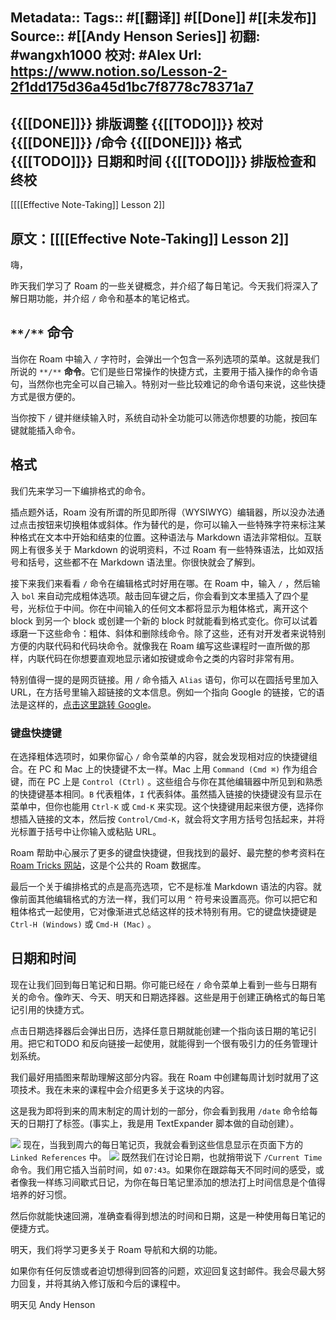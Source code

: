 Metadata::
    Tags:: #[[翻译]] #[[Done]] #[[未发布]]
    Source:: #[[Andy Henson Series]] 
    初翻: #wangxh1000
    校对: #Alex
    Url: https://www.notion.so/Lesson-2-2f1dd175d36a45d1bc7f8778c78371a7
---------------------------------------------------------------------------
{{[[DONE]]}} 排版调整
{{[[TODO]]}} 校对
    {{[[DONE]]}} /命令
    {{[[DONE]]}} 格式
    {{[[TODO]]}} 日期和时间
{{[[TODO]]}} 排版检查和终校
---------------------------------------------------------------------------
[[[[Effective Note-Taking]] Lesson 2]]

原文：[[[[Effective Note-Taking]] Lesson 2]]
---------------------------------------------------------------------------
嗨，

昨天我们学习了 Roam 的一些关键概念，并介绍了每日笔记。今天我们将深入了解日期功能，并介绍 `/` 命令和基本的笔记格式。

## `**/**` **命令**
当你在 Roam 中输入 `/` 字符时，会弹出一个包含一系列选项的菜单。这就是我们所说的 `**/**` **命令**。它们是些日常操作的快捷方式，主要用于插入操作的命令语句，当然你也完全可以自己输入。特别对一些比较难记的命令语句来说，这些快捷方式是很方便的。

当你按下 `/` 键并继续输入时，系统自动补全功能可以筛选你想要的功能，按回车键就能插入命令。

## **格式**
我们先来学习一下编排格式的命令。

插点题外话，Roam 没有所谓的所见即所得（WYSIWYG）编辑器，所以没办法通过点击按钮来切换粗体或斜体。作为替代的是，你可以输入一些特殊字符来标注某种格式在文本中开始和结束的位置。这种语法与 Markdown 语法非常相似。互联网上有很多关于 Markdown 的说明资料，不过 Roam 有一些特殊语法，比如双括号和括号，这些都不在 Markdown 语法里。你很快就会了解到。

接下来我们来看看 `/` 命令在编辑格式时好用在哪。在 Roam 中，输入 `/` ，然后输入 `bol` 来自动完成粗体选项。敲击回车键之后，你会看到文本里插入了四个星号，光标位于中间。你在中间输入的任何文本都将显示为粗体格式，离开这个 block 到另一个 block 或创建一个新的 block 时就能看到格式变化。你可以试着琢磨一下这些命令：粗体、斜体和删除线命令。除了这些，还有对开发者来说特别方便的内联代码和代码块命令。就像我在 Roam 编写这些课程时一直所做的那样，内联代码在你想要直观地显示诸如按键或命令之类的内容时非常有用。

特别值得一提的是网页链接。用 `/` 命令插入 `Alias` 语句，你可以在圆括号里加入 URL，在方括号里输入超链接的文本信息。例如一个指向 Google 的链接，它的语法是这样的，[点击这里跳转 Google](https://www.google.com)。

### **键盘快捷键**
在选择粗体选项时，如果你留心 `/` 命令菜单的内容，就会发现相对应的快捷键组合。在 PC 和 Mac 上的快捷键不太一样。Mac 上用 `Command (Cmd ⌘)` 作为组合键，而在 PC 上是 `Control (Ctrl)` 。这些组合与你在其他编辑器中所见到和熟悉的快捷键基本相同。`B` 代表粗体，`I` 代表斜体。虽然插入链接的快捷键没有显示在菜单中，但你也能用 `Ctrl-K` 或 `Cmd-K` 来实现。这个快捷键用起来很方便，选择你想插入链接的文本，然后按 `Control/Cmd-K`，就会将文字用方括号包括起来，并将光标置于括号中让你输入或粘贴 URL。

Roam 帮助中心展示了更多的键盘快捷键，但我找到的最好、最完整的参考资料在 [Roam Tricks 网站](https://roamresearch.com/#/app/roam-tricks/page/JvCkIiXDk)，这是个公共的 Roam 数据库。

最后一个关于编排格式的点是高亮选项，它不是标准 Markdown 语法的内容。就像前面其他编辑格式的方法一样，我们可以用 `^` 符号来设置高亮。你可以把它和粗体格式一起使用，它对像渐进式总结这样的技术特别有用。它的键盘快捷键是`Ctrl-H (Windows)` 或 `Cmd-H (Mac)` 。

## **日期和时间**
现在让我们回到每日笔记和日期。你可能已经在 `/` 命令菜单上看到一些与日期有关的命令。像昨天、今天、明天和日期选择器。这些是用于创建正确格式的每日笔记引用的快捷方式。

点击日期选择器后会弹出日历，选择任意日期就能创建一个指向该日期的笔记引用。把它和TODO 和反向链接一起使用，就能得到一个很有吸引力的任务管理计划系统。

我们最好用插图来帮助理解这部分内容。我在 Roam 中创建每周计划时就用了这项技术。我在未来的课程中会介绍更多关于这块的内容。

这是我为即将到来的周末制定的周计划的一部分，你会看到我用 `/date` 命令给每天的日期打了标签。(事实上，我是用 TextExpander 脚本做的自动创建）。

![](https://firebasestorage.googleapis.com/v0/b/firescript-577a2.appspot.com/o/imgs%2Fapp%2Fvictor-wu%2FbqxMqUkOZv.png?alt=media&token=faaab452-022f-49c3-91b5-27380ccb0332)
现在，当我到周六的每日笔记页，我就会看到这些信息显示在页面下方的 `Linked References` 中。
![](https://firebasestorage.googleapis.com/v0/b/firescript-577a2.appspot.com/o/imgs%2Fapp%2Fvictor-wu%2Fa0wI1wRT27.png?alt=media&token=823f13ef-cb0b-4818-ba95-ddf8b0bb5718)
既然我们在讨论日期，也就捎带说下 `/Current Time` 命令。我们用它插入当前时间，如 `07:43`。如果你在跟踪每天不同时间的感受，或者像我一样练习间歇式日记，为你在每日笔记里添加的想法打上时间信息是个值得培养的好习惯。

然后你就能快速回溯，准确查看得到想法的时间和日期，这是一种使用每日笔记的便捷方式。

明天，我们将学习更多关于 Roam 导航和大纲的功能。

如果你有任何反馈或者迫切想得到回答的问题，欢迎回复这封邮件。我会尽最大努力回复，并将其纳入修订版和今后的课程中。

明天见
Andy Henson

